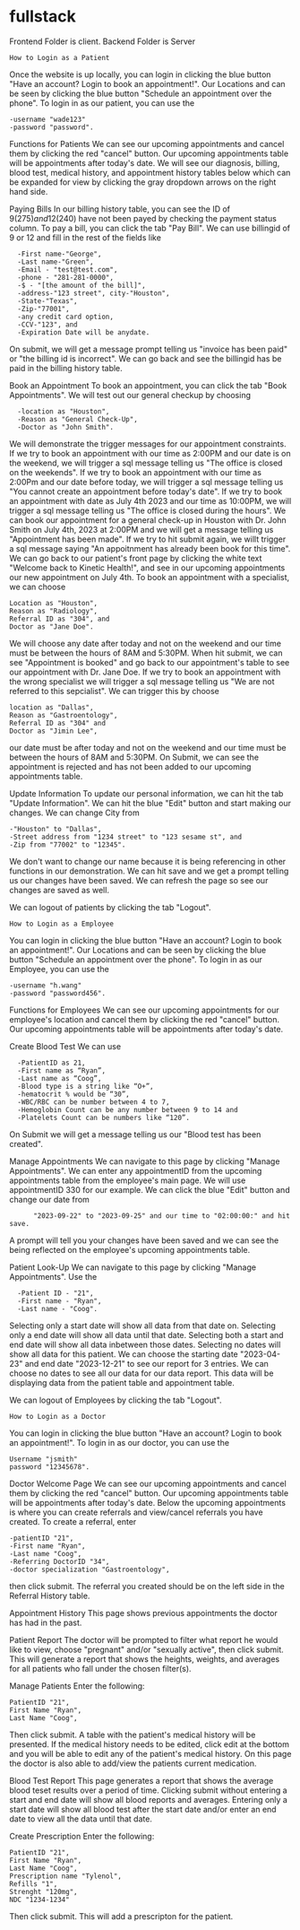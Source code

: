 # fullstack

Frontend Folder is client.
Backend Folder is Server

    How to Login as a Patient
  Once the website is up locally, you can login in clicking the blue button "Have an account? Login to book an appointment!".
  Our Locations and can be seen by clicking the blue button "Schedule an appointment over the phone".
  To login in as our patient, you can use the 
  
    -username "wade123"  
    -password "password".

Functions for Patients
    We can see our upcoming appointments and cancel them by clicking the red "cancel" button.
    Our upcoming appointments table will be appointments after today's date. 
    We will see our diagnosis, billing, blood test, medical history, and appointment history tables below which can be expanded for view by clicking the gray dropdown arrows on the right hand side. 
  
  Paying Bills
  In our billing history table, you can see the ID of 9($275) and 12($240) have not been payed by checking the payment status column.
  To pay a bill, you can click the tab "Pay Bill".
  We can use billingid of 9 or 12 and fill in the rest of the fields like 
      
      -First name-"George", 
      -Last name-"Green", 
      -Email - "test@test.com", 
      -phone - "281-281-0000", 
      -$ - "[the amount of the bill]", 
      -address-"123 street", city-"Houston", 
      -State-"Texas", 
      -Zip-"77001", 
      -any credit card option, 
      -CCV-"123", and 
      -Expiration Date will be anydate. 
      
   On submit, we will get a message prompt telling us "invoice has been paid" or "the billing id is incorrect". 
      We can go back and see the billingid has be paid in the billing history table. 
    
  Book an Appointment
      To book an appointment, you can click the tab "Book Appointments".
      We will test out our general checkup by choosing 
      
      -location as "Houston", 
      -Reason as "General Check-Up", 
      -Doctor as "John Smith".
      
 We will demonstrate the trigger messages for our appointment constraints.
 If we try to book an appointment with our time as 2:00PM and our date is on the weekend, we will trigger a sql message telling us "The office is closed on the weekends".
 If we try to book an appointment with our time as 2:00Pm and our date before today, we will trigger a sql message telling us "You cannot create an appointment before today's date".
 If we try to book an appointment with date as July 4th 2023 and our time as 10:00PM, we will trigger a sql message telling us "The office is closed during the hours".
 We can book our appointment for a general check-up in Houston with Dr. John Smith on July 4th, 2023 at 2:00PM and we will get a message telling us "Appointment has been made".
 If we try to hit submit again, we willt trigger a sql message saying "An appoitnment has already been book for this time".
 We can go back to our patient's front page by clicking the white text "Welcome back to Kinetic Health!", and see in our upcoming appointments our new appointment on July 4th.
 To book an appointment with a specialist, we can choose 
 
    Location as "Houston", 
    Reason as "Radiology", 
    Referral ID as "304", and 
    Doctor as "Jane Doe". 
 
 We will choose any date after today and not on the weekend and our time must be between the hours of 8AM and 5:30PM.
 When hit submit, we can see "Appointment is booked" and go back to our appointment's table to see our appointment with Dr. Jane Doe.
 If we try to book an appointment with the wrong specialist we will trigger a sql message telling us "We are not referred to this sepcialist".
 We can trigger this by choose 
 
    location as "Dallas", 
    Reason as "Gastroentology", 
    Referral ID as "304" and 
    Doctor as "Jimin Lee",
   our date must be after today and not on the weekend and our time must be between the hours of 8AM and 5:30PM. On Submit, we can see the appointment is rejected and has not been added to our upcoming appointments table.

  Update Information
    To update our personal information, we can hit the tab "Update Information".
    We can hit the blue "Edit" button and start making our changes. We can change City from
    
    -"Houston" to "Dallas", 
    -Street address from "1234 street" to "123 sesame st", and 
    -Zip from "77002" to "12345". 
    
   We don't want to change our name because it is being referencing in other functions in our demonstration.
   We can hit save and we get a prompt telling us our changes have been saved. We can refresh the page so see our changes are saved as well. 
  
  
  
   We can logout of patients by clicking the tab "Logout".
   
   
   
    How to Login as a Employee
  You can login in clicking the blue button "Have an account? Login to book an appointment!".
  Our Locations and can be seen by clicking the blue button "Schedule an appointment over the phone".
  To login in as our Employee, you can use the 
  
    -username "h.wang"   
    -password "password456".

Functions for Employees
      We can see our upcoming appointments for our employee's location and cancel them by clicking the red "cancel" button.
      Our upcoming appointments table will be appointments after today's date. 
  
  Create Blood Test
      We can use 
      
      -PatientID as 21, 
      -First name as “Ryan”, 
      -Last name as “Coog”, 
      -Blood type is a string like “O+”, 
      -hematocrit % would be “30”, 
      -WBC/RBC can be number between 4 to 7, 
      -Hemoglobin Count can be any number between 9 to 14 and
      -Platelets Count can be numbers like “120”.
      
   On Submit we will get a message telling us our "Blood test has been created".
    
  Manage Appointments
      We can navigate to this page by clicking "Manage Appointments".
      We can enter any appointmentID from the upcoming appointments table from the employee's main page.
      We will use appointmentID 330 for our example.
      We can click the blue "Edit" button and change our date from 
      
          "2023-09-22" to "2023-09-25" and our time to "02:00:00:" and hit save.
   A prompt will tell you your changes have been saved and we can see the being reflected on the employee's upcoming appointments table.
    
   Patient Look-Up
      We can navigate to this page by clicking "Manage Appointments".
      Use the 
      
      -Patient ID - "21", 
      -First name - "Ryan", 
      -Last name - "Coog".
      
   Selecting only a start date will show all data from that date on.
      Selecting only a end date will show all data until that date.
      Selecting both a start and end date will show all data inbetween those dates.
      Selecting no dates will show all data for this patient.
      We can choose the starting date "2023-04-23" and end date "2023-12-21" to see our report for 3 entries.
      We can choose no dates to see all our data for our data report.
      This data will be displaying data from the patient table and appointment table.
      
      
   We can logout of Employees by clicking the tab "Logout".
       
    How to Login as a Doctor
  You can login in clicking the blue button "Have an account? Login to book an appointment!".
  To login in as our doctor, you can use the 
  
    Username "jsmith" 
    password "12345678".

Doctor Welcome Page
  We can see our upcoming appointments and cancel them by clicking the red "cancel" button.
  Our upcoming appointments table will be appointments after today's date. 
  Below the upcoming appointments is where you can create referrals and view/cancel referrals you have created.
  To create a referral, enter 
  
    -patientID "21", 
    -First name "Ryan", 
    -Last name "Coog", 
    -Referring DoctorID "34", 
    -doctor specialization "Gastroentology", 
  
  then click submit. The referral you created should be on the left side in the Referral History table.
  
Appointment History
  This page shows previous appointments the doctor has had in the past.
  
Patient Report
  The doctor will be prompted to filter what report he would like to view, choose "pregnant" and/or "sexually active", then click submit. This will generate a report that shows the heights, weights, and averages for all patients who fall under the chosen filter(s).
    
Manage Patients
  Enter the following:
  
    PatientID "21", 
    First Name "Ryan", 
    Last Name "Coog", 
  
  Then click submit. A table with the patient's medical history will be presented. If the medical history needs to be edited, click edit at the bottom and you will be able to edit any of the patient's medical history. On this page the doctor is also able to add/view the patients current medication.
  
Blood Test Report
  This page generates a report that shows the average blood teset results over a period of time. Clicking submit without entering a start and end date will show all blood reports and averages. Entering only a start date will show all blood test after the start date and/or enter an end date to view all the data until that date.
  
Create Prescription
 Enter the following:
 
    PatientID "21", 
    First Name "Ryan", 
    Last Name "Coog",
    Prescription name "Tylenol",
    Refills "1",
    Strenght "120mg",
    NDC "1234-1234"
  
  Then click submit. This will add a prescripton for the patient.
  
     
   
   
    
